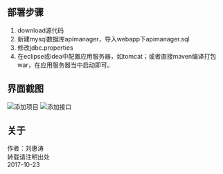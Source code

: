 ## 部署步骤
1. download源代码
2. 新建mysql数据库apimanager，导入webapp下apimanager.sql
3. 修改jdbc.properties
4. 在eclipse或idea中配置应用服务器，如tomcat；或者直接maven编译打包war，在应用服务器当中启动即可。

## 界面截图

![添加项目](https://github.com/liuht777/apimanager/blob/master/src/main/webapp/statics/image/addProject.jpg "添加项目")
![添加接口](https://github.com/liuht777/apimanager/blob/master/src/main/webapp/statics/image/addApi.jpg "添加接口")

## 关于

作者：刘惠涛  
转载请注明出处  
2017-10-23
